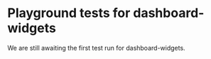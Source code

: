 # Playground tests for dashboard-widgets
We are still awaiting the first test run for dashboard-widgets.
